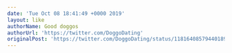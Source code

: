 ```yaml
---
date: 'Tue Oct 08 18:41:49 +0000 2019'
layout: like
authorName: Good doggos
authorUrl: 'https://twitter.com/DoggoDating'
originalPost: 'https://twitter.com/DoggoDating/status/1181640857944018951'
---
```

